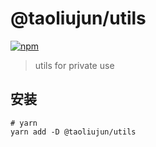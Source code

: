 # @taoliujun/utils

[![npm](https://img.shields.io/npm/v/@taoliujun/utils.svg)](https://www.npmjs.com/package/@taoliujun/utils)

> utils for private use

## 安装

```shell
# yarn
yarn add -D @taoliujun/utils
```
